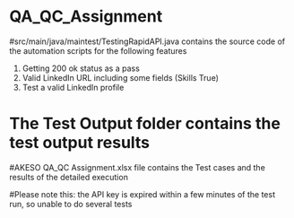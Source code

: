# QA_QC_Assignment
#src/main/java/maintest/TestingRapidAPI.java  contains the source code of the automation scripts for the following features
1. Getting 200 ok status as a pass
2. Valid LinkedIn URL including some fields (Skills True)
3. Test a valid LinkedIn profile
   
# The Test Output folder contains the test output results

#AKESO QA_QC Assignment.xlsx file contains the Test cases and the results of the detailed execution

#Please note this: the API key is expired within a few minutes of the test run, so unable to do several tests 



